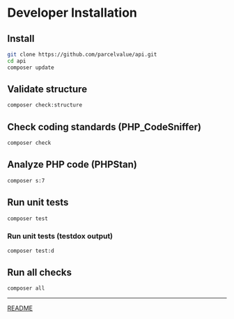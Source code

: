 # Developer Installation

## Install

```sh
git clone https://github.com/parcelvalue/api.git
cd api
composer update
```

## Validate structure

```sh
composer check:structure
```

## Check coding standards (PHP_CodeSniffer)

```sh
composer check
```

## Analyze PHP code (PHPStan)

```sh
composer s:7
```

## Run unit tests

```sh
composer test
```

### Run unit tests (testdox output)

```sh
composer test:d
```

## Run all checks

```sh
composer all
```

---

[README](../README.md)
